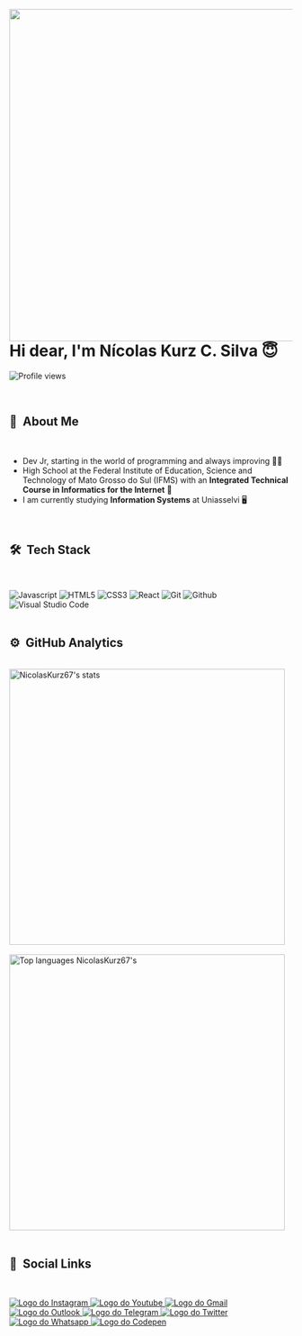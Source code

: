 <img align="right" height="590em"
src="https://raw.githubusercontent.com/gist/NicolasKurz67/104730514ad990ef05bc5ff98c601b43/raw/bcf6095261aed0c34925002fa2136163c775f29f/githubcard.svg">

<h1 align="left">Hi dear, I'm Nícolas Kurz C. Silva 😇</h1>

<p align="left"> <img src="https://komarev.com/ghpvc/?username=NicolasKurz67&color=blue" alt="Profile views" /> </p>

<br>

## 🙋 &nbsp;About Me

<br>

- Dev Jr, starting in the world of programming and always improving 👨‍💻
- High School at the Federal Institute of Education, Science and Technology of Mato Grosso do Sul (IFMS) with an **Integrated Technical Course in Informatics for the Internet** 🧠
- I am currently studying **Information Systems** at Uniasselvi 🖥️

<br>

## 🛠️ &nbsp;Tech Stack

<br> 
    <div style="display: block"><br>
        <img alt="Javascript" src="https://img.shields.io/badge/HTML5-E34F26?style=for-the-badge&logo=html5&logoColor=white"/>
        <img alt="HTML5" src="https://img.shields.io/badge/JavaScript-F7DF1E?style=for-the-badge&logo=javascript&logoColor=black"/>
        <img alt="CSS3" src="https://img.shields.io/badge/CSS3-1572B6?style=for-the-badge&logo=css3&logoColor=white"/>
        <img alt="React" src="https://img.shields.io/badge/React-20232A?style=for-the-badge&logo=react&logoColor=61DAFB"/>
        <img alt="Git" src="https://img.shields.io/badge/GIT-E44C30?style=for-the-badge&logo=git&logoColor=white"/>
        <img alt="Github" src="https://img.shields.io/badge/GitHub-100000?style=for-the-badge&logo=github&logoColor=white"/>
        <img alt="Visual Studio Code" src="https://img.shields.io/badge/Visual_Studio_Code-0078D4?style=for-the-badge&logo=visual%20studio%20code&logoColor=white"/>
    </div>
<br>

## ⚙️ &nbsp;GitHub Analytics

<br>
    <div align="left "style="display: block;">
        <img width="490em" src="https://github-readme-stats.vercel.app/api?username=NicolasKurz67&show_icons=true&theme=tokyonight" alt="NicolasKurz67's stats"/>
        <br>
        <br>
        <img width="490em" src="https://github-readme-stats.vercel.app/api/top-langs/?username=NicolasKurz67&layout=compact" alt="Top languages NicolasKurz67's"/>
    </div>
<br>

## 🔗 &nbsp;Social Links

<br>
    <p align="left">
        <a href="https://www.instagram.com/nicolas_kurz_" title="Meu perfil do Instagram">
            <img src="https://img.shields.io/badge/Instagram-E4405F?style=for-the-badge&logo=instagram&logoColor=white" alt="Logo do Instagram"/>
        </a>
        <a href="https://www.youtube.com/@nicolaskurz1605" title="Meu canal do Youtube">
            <img src="https://img.shields.io/badge/Youtube-FF0000?style=for-the-badge&logo=youtube&logoColor=white" alt="Logo do Youtube"/>
        </a>
        <a href="mailto:nicolaskurz67@gmail.com" title="Email para Contato">
            <img src="https://img.shields.io/badge/Gmail-D14836?style=for-the-badge&logo=gmail&logoColor=white" alt="Logo do Gmail"/>
        </a>
        <a href="mailto:nicolaskurz67@outlook.com" title="Email alternativo para Contato">
            <img src="https://img.shields.io/badge/Outlook-0078D4?style=for-the-badge&logo=microsoft-outlook&logoColor=white" alt="Logo do Outlook"/>
        </a>
        <a href="tel:+5567996244590" title="Número para Contato">
            <img src="https://img.shields.io/badge/Telegram-2CA5E0?style=for-the-badge&logo=telegram&logoColor=white" alt="Logo do Telegram"/>
        </a>
        <a href="https://twitter.com/nicolas_kurz_" title="Meu perfil do Twitter">
            <img src="https://img.shields.io/badge/Twitter-1DA1F2?style=for-the-badge&logo=twitter&logoColor=white" alt="Logo do Twitter"/>
        </a>
        <a href="tel:+5567996244590" title="Número para Contato">
            <img src="https://img.shields.io/badge/WhatsApp-25D366?style=for-the-badge&logo=whatsapp&logoColor=white" alt="Logo do Whatsapp"/>
        </a>
        <a href="https://codepen.io/nicolas_kurz_/" title="Meu perfil do Codepen">
            <img src="https://img.shields.io/badge/Codepen-000000?style=for-the-badge&logo=codepen&logoColor=white" alt="Logo do Codepen"/>
        </a>
    </p>
<br>
